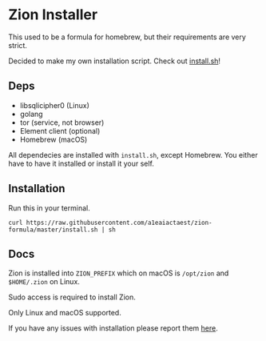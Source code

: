 # Zion Installer

This used to be a formula for homebrew, but their requirements are very strict.  

Decided to make my own installation script. Check out [install.sh](./install.sh)!

## Deps

* libsqlicipher0 (Linux)
* golang 
* tor (service, not browser)
* Element client (optional)
* Homebrew (macOS)

All dependecies are installed with `install.sh`, except Homebrew. You either have to have it installed or install it your self.

## Installation

Run this in your terminal.

```
curl https://raw.githubusercontent.com/a1eaiactaest/zion-formula/master/install.sh | sh
```

## Docs

Zion is installed into `ZION_PREFIX` which on macOS is `/opt/zion` and `$HOME/.zion` on Linux.

Sudo access is required to install Zion.

Only Linux and macOS supported.

If you have any issues with installation please report them [here](https://github.com/a1eaiactaest/zion-formula/issues).

